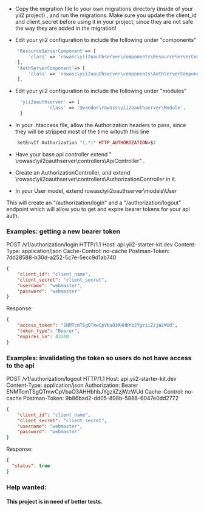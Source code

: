
* Copy the migration file to your own migrations directory (inside of your yii2 project) , and run the migrations. 
Make sure you update the client_id and client_secret before using it in your project, since they are not safe the way they are added in the migration! 

* Edit your yii2 configuration to include the following under "components"


```php
    'ResourceServerComponent'=> [
        'class' => 'rowasc\yii2oauthserver\components\ResourceServerComponent'
    ],
    'AuthServerComponent'=> [
        'class' => 'rowasc\yii2oauthserver\components\AuthServerComponent'
    ],
```

* Edit your yii2 configuration to include the following under "modules"

```php
     'yii2oauthserver' => [
               'class' => '@vendor\rowasc\yii2oauthserver\Module',
     ]
```

* In your .htaccess file, allow the Authorization headers to pass, since they will be stripped most of the time witouth this line


```php
    SetEnvIf Authorization "(.*)" HTTP_AUTHORIZATION=$1
```

* Have your base api controller extend " \rowasc\yii2oauthserver\controllers\ApiController" . 

* Create an AuthorizationController, and extend \rowasc\yii2oauthserver\controllers\AuthorizationController in it.

* In your User model, extend rowasc\yii2oauthserver\models\User

This will create an "/authorization/login" and a "/authorization/logout" endpoint which will allow you to get and expire bearer tokens for your api auth. 

### Examples: getting a new bearer token


POST /v1/authorization/login HTTP/1.1
Host: api.yii2-starter-kit.dev
Content-Type: application/json
Cache-Control: no-cache
Postman-Token: 7dd28588-b30d-a252-5c7e-5ecc9d1ab740

```json 
{
    "client_id": "client_name",
    "client_secret": "client_secret",
    "username": "webmaster",
    "password": "webmaster" 
}
```

Response: 

```json 
{
    "access_token": "ENMTcmTSgQTmwCpVbaO3AHHbhbJYgziiZzjWzWUd",
    "token_type": "Bearer",
    "expires_in": 43200
}
```

### Examples: invalidating the token so users do not have access to the api


POST /v1/authorization/logout HTTP/1.1
Host: api.yii2-starter-kit.dev
Content-Type: application/json
Authorization: Bearer ENMTcmTSgQTmwCpVbaO3AHHbhbJYgziiZzjWzWUd
Cache-Control: no-cache
Postman-Token: 9b86bad2-dd05-898b-5888-6047e0dd2772
```json
{
    "client_id": "client_name",
    "client_secret": "client_secret",
    "username": "webmaster",
    "password": "webmaster" 
}
```

Response: 
```json
{
  "status": true
}
```


### Help wanted: 

#### This project is in need of better tests.

 

